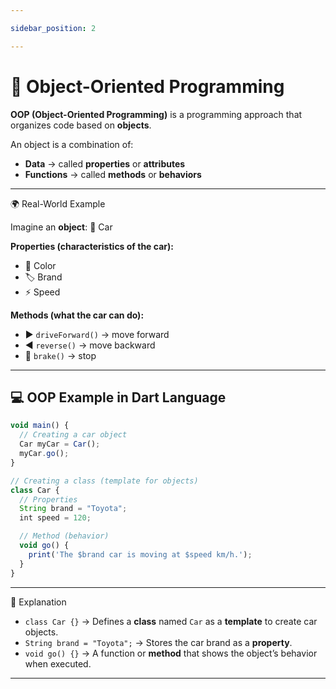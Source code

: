 ```yaml
---

sidebar_position: 2

---
```


# 🧱 Object-Oriented Programming

**OOP (Object-Oriented Programming)** is a programming approach that organizes code based on **objects**.

An object is a combination of:

* **Data** → called **properties** or **attributes**
* **Functions** → called **methods** or **behaviors**

---

🌍 Real-World Example

Imagine an **object**: 🚗 Car

**Properties (characteristics of the car):**

* 🎨 Color
* 🏷️ Brand
* ⚡ Speed

**Methods (what the car can do):**

* ▶️ `driveForward()` → move forward
* ◀️ `reverse()` → move backward
* 🛑 `brake()` → stop

---

## 💻 OOP Example in Dart Language

```jsx
void main() {
  // Creating a car object
  Car myCar = Car();
  myCar.go();
}

// Creating a class (template for objects)
class Car {
  // Properties
  String brand = "Toyota";
  int speed = 120;

  // Method (behavior)
  void go() {
    print('The $brand car is moving at $speed km/h.');
  }
}
```

---

📝 Explanation

* `class Car {}` → Defines a **class** named `Car` as a **template** to create car objects.
* `String brand = "Toyota";` → Stores the car brand as a **property**.
* `void go() {}` → A function or **method** that shows the object’s behavior when executed.

---
